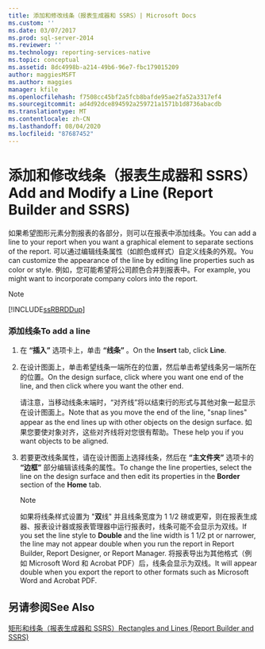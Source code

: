 ```yaml
---
title: 添加和修改线条（报表生成器和 SSRS）| Microsoft Docs
ms.custom: ''
ms.date: 03/07/2017
ms.prod: sql-server-2014
ms.reviewer: ''
ms.technology: reporting-services-native
ms.topic: conceptual
ms.assetid: 8dc4998b-a214-49b6-96e7-fbc179015209
author: maggiesMSFT
ms.author: maggies
manager: kfile
ms.openlocfilehash: f7508cc45bf2a5fcb8bafde95ae2fa52a3317ef4
ms.sourcegitcommit: ad4d92dce894592a259721a1571b1d8736abacdb
ms.translationtype: MT
ms.contentlocale: zh-CN
ms.lasthandoff: 08/04/2020
ms.locfileid: "87687452"
---
```

# <a name="add-and-modify-a-line-report-builder-and-ssrs"></a><span data-ttu-id="03e0d-102">添加和修改线条（报表生成器和 SSRS）</span><span class="sxs-lookup"><span data-stu-id="03e0d-102">Add and Modify a Line (Report Builder and SSRS)</span></span>
  <span data-ttu-id="03e0d-103">如果希望图形元素分割报表的各部分，则可以在报表中添加线条。</span><span class="sxs-lookup"><span data-stu-id="03e0d-103">You can add a line to your report when you want a graphical element to separate sections of the report.</span></span> <span data-ttu-id="03e0d-104">可以通过编辑线条属性（如颜色或样式）自定义线条的外观。</span><span class="sxs-lookup"><span data-stu-id="03e0d-104">You can customize the appearance of the line by editing line properties such as color or style.</span></span> <span data-ttu-id="03e0d-105">例如，您可能希望将公司颜色合并到报表中。</span><span class="sxs-lookup"><span data-stu-id="03e0d-105">For example, you might want to incorporate company colors into the report.</span></span>  
  
> [!NOTE]  
>  [!INCLUDE[ssRBRDDup](../../includes/ssrbrddup-md.md)]  
  
### <a name="to-add-a-line"></a><span data-ttu-id="03e0d-106">添加线条</span><span class="sxs-lookup"><span data-stu-id="03e0d-106">To add a line</span></span>  
  
1.  <span data-ttu-id="03e0d-107">在 **“插入”** 选项卡上，单击 **“线条”** 。</span><span class="sxs-lookup"><span data-stu-id="03e0d-107">On the **Insert** tab, click **Line**.</span></span>  
  
2.  <span data-ttu-id="03e0d-108">在设计图面上，单击希望线条一端所在的位置，然后单击希望线条另一端所在的位置。</span><span class="sxs-lookup"><span data-stu-id="03e0d-108">On the design surface, click where you want one end of the line, and then click where you want the other end.</span></span>  
  
     <span data-ttu-id="03e0d-109">请注意，当移动线条末端时，“对齐线”将以结束行的形式与其他对象一起显示在设计图面上。</span><span class="sxs-lookup"><span data-stu-id="03e0d-109">Note that as you move the end of the line, "snap lines" appear as the end lines up with other objects on the design surface.</span></span> <span data-ttu-id="03e0d-110">如果您要使对象对齐，这些对齐线将对您很有帮助。</span><span class="sxs-lookup"><span data-stu-id="03e0d-110">These help you if you want objects to be aligned.</span></span>  
  
3.  <span data-ttu-id="03e0d-111">若要更改线条属性，请在设计图面上选择线条，然后在 **“主文件夹”** 选项卡的 **“边框”** 部分编辑该线条的属性。</span><span class="sxs-lookup"><span data-stu-id="03e0d-111">To change the line properties, select the line on the design surface and then edit its properties in the **Border** section of the **Home** tab.</span></span>  
  
    > [!NOTE]  
    >  <span data-ttu-id="03e0d-112">如果将线条样式设置为 "**双**线" 并且线条宽度为 1 1/2 磅或更窄，则在报表生成器、报表设计器或报表管理器中运行报表时，线条可能不会显示为双线。</span><span class="sxs-lookup"><span data-stu-id="03e0d-112">If you set the line style to **Double** and the line width is 1 1/2 pt or narrower, the line may not appear double when you run the report in Report Builder, Report Designer, or Report Manager.</span></span> <span data-ttu-id="03e0d-113">将报表导出为其他格式（例如 Microsoft Word 和 Acrobat PDF）后，线条会显示为双线。</span><span class="sxs-lookup"><span data-stu-id="03e0d-113">It will appear double when you export the report to other formats such as Microsoft Word and Acrobat PDF.</span></span>  
  
## <a name="see-also"></a><span data-ttu-id="03e0d-114">另请参阅</span><span class="sxs-lookup"><span data-stu-id="03e0d-114">See Also</span></span>  
 [<span data-ttu-id="03e0d-115">矩形和线条（报表生成器和 SSRS）</span><span class="sxs-lookup"><span data-stu-id="03e0d-115">Rectangles and Lines &#40;Report Builder and SSRS&#41;</span></span>](rectangles-and-lines-report-builder-and-ssrs.md)  
  
  

